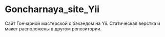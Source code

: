 # Goncharnaya_site_Yii
Сайт Гончарной мастерской с бэкэндом на Yii.
Статическая верстка и макет расположены в другом репозитории.
